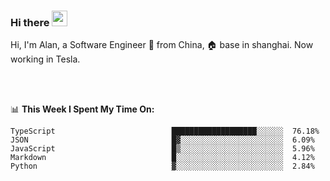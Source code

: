 ### Hi there <img src="https://media.giphy.com/media/hvRJCLFzcasrR4ia7z/giphy.gif" width="25px">

<!-- ![visitors](https://visitor-badge.glitch.me/badge?page_id=dislfyer.dislfyer) -->

Hi, I'm Alan, a Software Engineer 🚀 from China, 🏠 base in shanghai. Now working in Tesla.

<br/>
<br/>

📊 **This Week I Spent My Time On:**


<!--START_SECTION:waka-->

```text
TypeScript                          ███████████████████░░░░░░  76.18%
JSON                                █▓░░░░░░░░░░░░░░░░░░░░░░░  6.09%
JavaScript                          █▒░░░░░░░░░░░░░░░░░░░░░░░  5.96%
Markdown                            █░░░░░░░░░░░░░░░░░░░░░░░░  4.12%
Python                              ▓░░░░░░░░░░░░░░░░░░░░░░░░  2.84%
```

<!--END_SECTION:waka-->

<!--
**About Me:**
 -->
